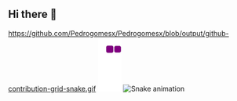 ## Hi there 👋

<!--
**Pedrogomesx/Pedrogomesx** is a ✨ _special_ ✨ repository because its `README.md` (this file) appears on your GitHub profile.

Here are some ideas to get you started:

- 🔭 I’m currently working on ...
- 🌱 I’m currently learning ...
- 👯 I’m looking to collaborate on ...
- 🤔 I’m looking for help with ...
- 💬 Ask me about ...
- 📫 How to reach me: ...
- 😄 Pronouns: ...
- ⚡ Fun fact: ...
-->
https://github.com/Pedrogomesx/Pedrogomesx/blob/output/github-contribution-grid-snake.gif
![snake gif](https://github.com/Pedrogomesx/Pedrogomesx/blob/output/github-contribution-grid-snake.gif)
![Snake animation](https://github.com/Pedrogomesx/blob/output/snake.svg)
